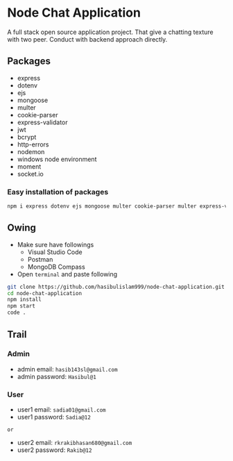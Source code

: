 # Node Chat Application
A full stack open source application project. That give a chatting texture with two peer. Conduct with backend approach directly.

## Packages
* express
* dotenv
* ejs
* mongoose
* multer
* cookie-parser
* express-validator
* jwt
* bcrypt
* http-errors
* nodemon
* windows node environment
* moment
* socket.io

### Easy installation of packages
```bash
npm i express dotenv ejs mongoose multer cookie-parser multer express-validator jsonwebtoken bcrypt http-errors nodemon win-node-env moment socket.io
```

## Owing
* Make sure have followings
    * Visual Studio Code
    * Postman
    * MongoDB Compass
* Open `terminal` and paste following

```bash
git clone https://github.com/hasibulislam999/node-chat-application.git
cd node-chat-application
npm install
npm start
code .
```

## Trail
### Admin
* admin email: `hasib143sl@gmail.com`
* admin password: `Hasibul@1`

### User
* user1 email: `sadia01@gmail.com`
* user1 password: `Sadia@12`

`or`

* user2 email: `rkrakibhasan680@gmail.com`
* user2 password: `Rakib@12`
